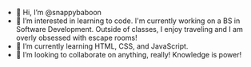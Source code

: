 - 👋 Hi, I’m @snappybaboon
- 👀 I’m interested in learning to code. I'm currently working on a BS in Software Development. Outside of classes, I enjoy traveling and I am overly obsessed with escape rooms!
- 🌱 I’m currently learning HTML, CSS, and JavaScript.
- 💞️ I’m looking to collaborate on anything, really! Knowledge is power!


<!---
snappybaboon/snappybaboon is a ✨ special ✨ repository because its `README.md` (this file) appears on your GitHub profile.
You can click the Preview link to take a look at your changes.
--->
